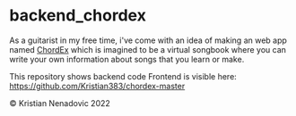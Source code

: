 # backend_chordex

As a guitarist in my free time, i've come with an idea of making an web app named [ChordEx](https://chordex.net/) which is imagined to be a virtual songbook where you can write your own information about songs that you learn or make.

This repository shows backend code
Frontend is visible here: https://github.com/Kristian383/chordex-master


© Kristian Nenadovic 2022

